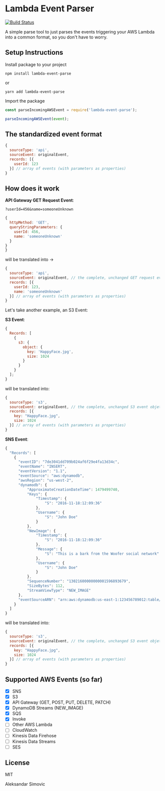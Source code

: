 # Lambda Event Parser

[![Build Status](https://travis-ci.org/simalexan/lambda-event-parser.svg?branch=master)](https://travis-ci.org/simalexan/lambda-event-parser)

A simple parse tool to just parses the events triggering your AWS Lambda into a common format, so you don't have to worry.

## Setup Instructions

Install package to your project

```shell
npm install lambda-event-parse
```

or

```shell
yarn add lambda-event-parse
```

Import the package

```javascript
const parseIncomingAWSEvent = require('lambda-event-parse');

parseIncomingAWSEvent(event);
```

## The standardized event format

```javascript
{
  sourceType: 'api',
  sourceEvent: originalEvent,
  records: [{
    userId: 123
  }] // array of events (with parameters as properties)
}
```

## How does it work

**API Gateway GET Request Event**:

`?userId=456&name=someoneUnknown`

```javascript
{
  httpMethod: 'GET',
  queryStringParameters: {
    userId: 456,
    name: 'someoneUnknown'
  }
}
}
```

will be translated into ->

```javascript
{
  sourceType: 'api',
  sourceEvent: originalEvent, // the complete, unchanged GET request event objet
  records: [{
    userId: 123,
    name: 'someoneUnknown'
  }] // array of events (with parameters as properties)
}
```

Let's take another example, an S3 Event:

**S3 Event**:

```javascript
{
  Records: [
    {
      s3: {
        object: {
          key: 'HappyFace.jpg',
          size: 1024
        }
      }
    }
  ];
}
```

will be translated into:

```javascript
{
  sourceType: 's3',
  sourceEvent: originalEvent, // the complete, unchanged S3 event objet
  records: [{
    key: "HappyFace.jpg",
    size: 1024
  }] // array of events (with parameters as properties)
}
```

**SNS Event**:

```javascript
{
  "Records": [
    {
      "eventID": "7de3041dd709b024af6f29e4fa13d34c",
      "eventName": "INSERT",
      "eventVersion": "1.1",
      "eventSource": "aws:dynamodb",
      "awsRegion": "us-west-2",
      "dynamodb": {
          "ApproximateCreationDateTime": 1479499740,
          "Keys": {
              "Timestamp": {
                  "S": "2016-11-18:12:09:36"
              },
              "Username": {
                  "S": "John Doe"
              }
          },
          "NewImage": {
              "Timestamp": {
                  "S": "2016-11-18:12:09:36"
              },
              "Message": {
                  "S": "This is a bark from the Woofer social network"
              },
              "Username": {
                  "S": "John Doe"
              }
          },
          "SequenceNumber": "13021600000000001596893679",
          "SizeBytes": 112,
          "StreamViewType": "NEW_IMAGE"
      },
      "eventSourceARN": "arn:aws:dynamodb:us-east-1:123456789012:table/BarkTable/stream/2016-11-16T20:42:48.104"
    }
  ]
}

```

will be translated into:

```javascript
{
  sourceType: 's3',
  sourceEvent: originalEvent, // the complete, unchanged S3 event objet
  records: [{
    key: "HappyFace.jpg",
    size: 1024
  }] // array of events (with parameters as properties)
}
```

## Supported AWS Events (so far)

- [x] SNS
- [x] S3
- [x] API Gateway (GET, POST, PUT, DELETE, PATCH)
- [x] DynamoDB Streams (NEW_IMAGE)
- [x] SQS
- [x] Invoke
- [ ] Other AWS Lambda
- [ ] CloudWatch
- [ ] Kinesis Data Firehose
- [ ] Kinesis Data Streams
- [ ] SES

## License

MIT

Aleksandar Simovic
